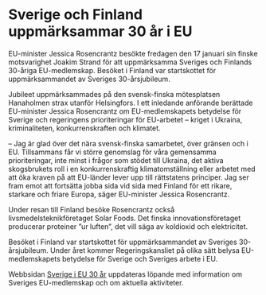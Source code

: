 # Sverige och Finland uppmärksammar 30 år i EU

EU-minister Jessica Rosencrantz besökte fredagen den 17 januari sin finske motsvarighet Joakim Strand för att uppmärksamma Sveriges och Finlands 30-åriga EU-medlemskap. Besöket i Finland var startskottet för uppmärksammandet av Sveriges 30-årsjubileum.

Jubileet uppmärksammades på den svensk-finska mötesplatsen Hanaholmen strax utanför Helsingfors. I ett inledande anförande berättade EU-minister Jessica Rosencrantz om EU-medlemskapets betydelse för Sverige och regeringens prioriteringar för EU-arbetet – kriget i Ukraina, kriminaliteten, konkurrenskraften och klimatet.

– Jag är glad över det nära svensk-finska samarbetet, över gränsen och i EU. Tillsammans får vi större genomslag för våra gemensamma prioriteringar, inte minst i frågor som stödet till Ukraina, det aktiva skogsbrukets roll i en konkurrenskraftig klimatomställning eller arbetet med att öka kraven på att EU-länder lever upp till rättstatens principer. Jag ser fram emot att fortsätta jobba sida vid sida med Finland för ett rikare, starkare och friare Europa, säger EU-minister Jessica Rosencrantz.

Under resan till Finland besöke Rosencrantz också livsmedelsteknikföretaget Solar Foods. Det finska innovationsföretaget producerar proteiner ”ur luften”, det vill säga av koldioxid och elektricitet.

Besöket i Finland var startskottet för uppmärksammandet av Sveriges 30-årsjubileum. Under året kommer Regeringskansliet på olika sätt belysa EU-medlemskapets betydelse för Sverige och Sveriges arbete i EU.

Webbsidan [Sverige i EU 30 år](/regeringens-politik/sverige-i-eu-30-ar/ "Sverige i EU 30 år") uppdateras löpande med information om Sveriges EU-medlemskap och om aktuella aktiviteter.

